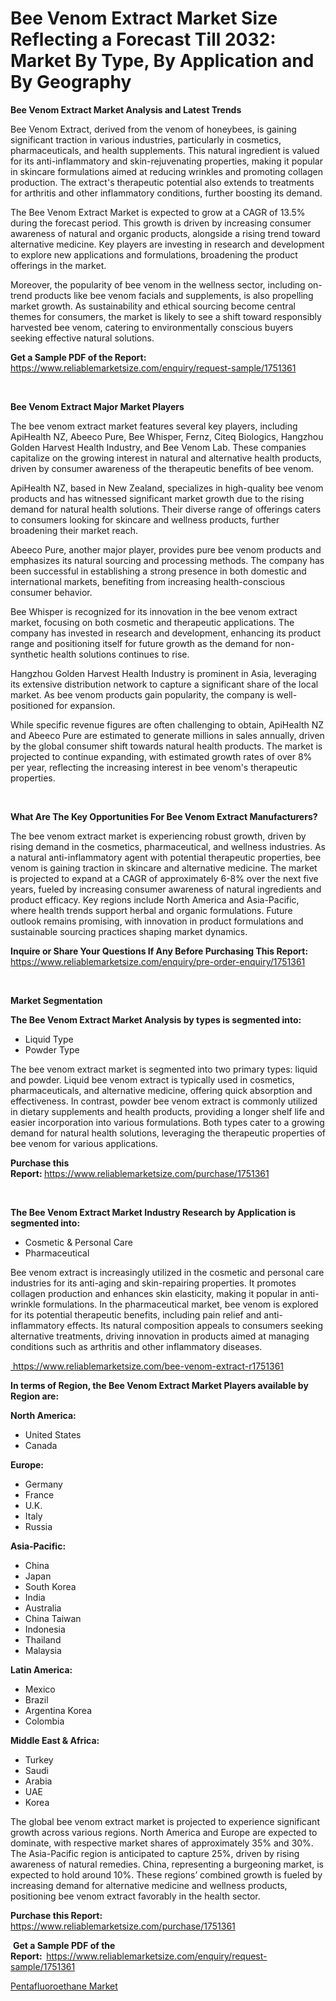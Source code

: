 <p><h1>Bee Venom Extract Market Size Reflecting a Forecast Till 2032: Market By Type, By Application and By Geography</h1></p><p><strong>Bee Venom Extract Market Analysis and Latest Trends</strong></p>
<p><p>Bee Venom Extract, derived from the venom of honeybees, is gaining significant traction in various industries, particularly in cosmetics, pharmaceuticals, and health supplements. This natural ingredient is valued for its anti-inflammatory and skin-rejuvenating properties, making it popular in skincare formulations aimed at reducing wrinkles and promoting collagen production. The extract's therapeutic potential also extends to treatments for arthritis and other inflammatory conditions, further boosting its demand.</p><p>The Bee Venom Extract Market is expected to grow at a CAGR of 13.5% during the forecast period. This growth is driven by increasing consumer awareness of natural and organic products, alongside a rising trend toward alternative medicine. Key players are investing in research and development to explore new applications and formulations, broadening the product offerings in the market. </p><p>Moreover, the popularity of bee venom in the wellness sector, including on-trend products like bee venom facials and supplements, is also propelling market growth. As sustainability and ethical sourcing become central themes for consumers, the market is likely to see a shift toward responsibly harvested bee venom, catering to environmentally conscious buyers seeking effective natural solutions.</p></p>
<p><strong>Get a Sample PDF of the Report:&nbsp;</strong> <a href="https://www.reliablemarketsize.com/enquiry/request-sample/1751361?utm_campaign=3199&utm_medium=2&utm_source=Github&utm_content=ia&utm_term=01042025&utm_id=bee-venom-extract">https://www.reliablemarketsize.com/enquiry/request-sample/1751361</a></p>
<p>&nbsp;</p>
<p><strong>Bee Venom Extract Major Market Players</strong></p>
<p><p>The bee venom extract market features several key players, including ApiHealth NZ, Abeeco Pure, Bee Whisper, Fernz, Citeq Biologics, Hangzhou Golden Harvest Health Industry, and Bee Venom Lab. These companies capitalize on the growing interest in natural and alternative health products, driven by consumer awareness of the therapeutic benefits of bee venom.</p><p>ApiHealth NZ, based in New Zealand, specializes in high-quality bee venom products and has witnessed significant market growth due to the rising demand for natural health solutions. Their diverse range of offerings caters to consumers looking for skincare and wellness products, further broadening their market reach.</p><p>Abeeco Pure, another major player, provides pure bee venom products and emphasizes its natural sourcing and processing methods. The company has been successful in establishing a strong presence in both domestic and international markets, benefiting from increasing health-conscious consumer behavior.</p><p>Bee Whisper is recognized for its innovation in the bee venom extract market, focusing on both cosmetic and therapeutic applications. The company has invested in research and development, enhancing its product range and positioning itself for future growth as the demand for non-synthetic health solutions continues to rise.</p><p>Hangzhou Golden Harvest Health Industry is prominent in Asia, leveraging its extensive distribution network to capture a significant share of the local market. As bee venom products gain popularity, the company is well-positioned for expansion.</p><p>While specific revenue figures are often challenging to obtain, ApiHealth NZ and Abeeco Pure are estimated to generate millions in sales annually, driven by the global consumer shift towards natural health products. The market is projected to continue expanding, with estimated growth rates of over 8% per year, reflecting the increasing interest in bee venom's therapeutic properties.</p></p>
<p>&nbsp;</p>
<p><strong>What Are The Key Opportunities For Bee Venom Extract Manufacturers?</strong></p>
<p><p>The bee venom extract market is experiencing robust growth, driven by rising demand in the cosmetics, pharmaceutical, and wellness industries. As a natural anti-inflammatory agent with potential therapeutic properties, bee venom is gaining traction in skincare and alternative medicine. The market is projected to expand at a CAGR of approximately 6-8% over the next five years, fueled by increasing consumer awareness of natural ingredients and product efficacy. Key regions include North America and Asia-Pacific, where health trends support herbal and organic formulations. Future outlook remains promising, with innovation in product formulations and sustainable sourcing practices shaping market dynamics.</p></p>
<p><strong>Inquire or Share Your Questions If Any Before Purchasing This Report:</strong> <a href="https://www.reliablemarketsize.com/enquiry/pre-order-enquiry/1751361?utm_campaign=3199&utm_medium=2&utm_source=Github&utm_content=ia&utm_term=01042025&utm_id=bee-venom-extract">https://www.reliablemarketsize.com/enquiry/pre-order-enquiry/1751361</a></p>
<p>&nbsp;</p>
<p><strong>Market Segmentation</strong></p>
<p><strong>The Bee Venom Extract Market Analysis by types is segmented into:</strong></p>
<p><ul><li>Liquid Type</li><li>Powder Type</li></ul></p>
<p><p>The bee venom extract market is segmented into two primary types: liquid and powder. Liquid bee venom extract is typically used in cosmetics, pharmaceuticals, and alternative medicine, offering quick absorption and effectiveness. In contrast, powder bee venom extract is commonly utilized in dietary supplements and health products, providing a longer shelf life and easier incorporation into various formulations. Both types cater to a growing demand for natural health solutions, leveraging the therapeutic properties of bee venom for various applications.</p></p>
<p><strong>Purchase this Report:&nbsp;</strong><a href="https://www.reliablemarketsize.com/purchase/1751361?utm_campaign=3199&utm_medium=2&utm_source=Github&utm_content=ia&utm_term=01042025&utm_id=bee-venom-extract">https://www.reliablemarketsize.com/purchase/1751361</a></p>
<p>&nbsp;</p>
<p><strong>The Bee Venom Extract Market Industry Research by Application is segmented into:</strong></p>
<p><ul><li>Cosmetic & Personal Care</li><li>Pharmaceutical</li></ul></p>
<p><p>Bee venom extract is increasingly utilized in the cosmetic and personal care industries for its anti-aging and skin-repairing properties. It promotes collagen production and enhances skin elasticity, making it popular in anti-wrinkle formulations. In the pharmaceutical market, bee venom is explored for its potential therapeutic benefits, including pain relief and anti-inflammatory effects. Its natural composition appeals to consumers seeking alternative treatments, driving innovation in products aimed at managing conditions such as arthritis and other inflammatory diseases.</p></p>
<p><a href="https://www.reliablemarketsize.com/bee-venom-extract-r1751361?utm_campaign=3199&utm_medium=2&utm_source=Github&utm_content=ia&utm_term=01042025&utm_id=bee-venom-extract">&nbsp;https://www.reliablemarketsize.com/bee-venom-extract-r1751361</a></p>
<p><strong>In terms of Region, the Bee Venom Extract Market Players available by Region are:</strong></p>
<p>
    <p> <strong> North America: </strong>
        <ul>
            <li>United States</li>
            <li>Canada</li>
        </ul>
        </p> 
    <p> <strong> Europe: </strong>
        <ul>
            <li>Germany</li>
            <li>France</li>
            <li>U.K.</li>
            <li>Italy</li>
            <li>Russia</li>
        </ul>
        </p> 
    <p> <strong> Asia-Pacific: </strong>
        <ul>
            <li>China</li>
            <li>Japan</li>
            <li>South Korea</li>
            <li>India</li>
            <li>Australia</li>
            <li>China Taiwan</li>
            <li>Indonesia</li>
            <li>Thailand</li>
            <li>Malaysia</li>
        </ul>
        </p> 
    <p> <strong> Latin America: </strong>
        <ul>
            <li>Mexico</li>
            <li>Brazil</li>
            <li>Argentina Korea</li>
            <li>Colombia</li>
        </ul>
        </p> 
    <p> <strong> Middle East & Africa: </strong>
        <ul>
            <li>Turkey</li>
            <li>Saudi</li>
            <li>Arabia</li>
            <li>UAE</li>
            <li>Korea</li>
        </ul>
    </p>
    </p>
<p><p>The global bee venom extract market is projected to experience significant growth across various regions. North America and Europe are expected to dominate, with respective market shares of approximately 35% and 30%. The Asia-Pacific region is anticipated to capture 25%, driven by rising awareness of natural remedies. China, representing a burgeoning market, is expected to hold around 10%. These regions’ combined growth is fueled by increasing demand for alternative medicine and wellness products, positioning bee venom extract favorably in the health sector.</p></p>
<p><strong>Purchase this Report: </strong><a href="https://www.reliablemarketsize.com/purchase/1751361?utm_campaign=3199&utm_medium=2&utm_source=Github&utm_content=ia&utm_term=01042025&utm_id=bee-venom-extract">https://www.reliablemarketsize.com/purchase/1751361</a></p>
<p>&nbsp;<strong>Get a Sample PDF of the Report:&nbsp;&nbsp;</strong><a href="https://www.reliablemarketsize.com/enquiry/request-sample/1751361?utm_campaign=3199&utm_medium=2&utm_source=Github&utm_content=ia&utm_term=01042025&utm_id=bee-venom-extract">https://www.reliablemarketsize.com/enquiry/request-sample/1751361</a></p>
<p><strong></strong></p>
<p><p><a href="https://github.com/sderolza/Market-Research-Report-List-1/blob/main/pentafluoroethane-market.md?utm_campaign=3199&utm_medium=2&utm_source=Github&utm_content=ia&utm_term=01042025&utm_id=bee-venom-extract">Pentafluoroethane Market</a></p></p>